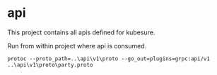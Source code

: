 # api

This project contains all apis defined for kubesure.

Run from within project where api is consumed.

``` protoc --proto_path=..\api\v1\proto --go_out=plugins=grpc:api/v1 ..\api\v1\proto\party.proto ```

